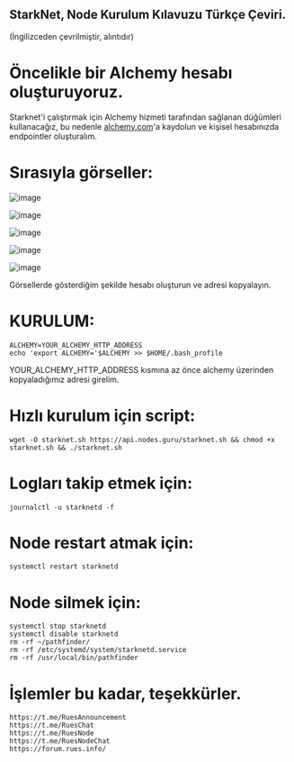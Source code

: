 ## StarkNet, Node Kurulum Kılavuzu Türkçe Çeviri.

(İngilizceden çevrilmiştir, alıntıdır)

# Öncelikle bir Alchemy hesabı oluşturuyoruz.

Starknet'i çalıştırmak için Alchemy hizmeti tarafından sağlanan düğümleri kullanacağız, bu nedenle [alchemy.com](https://www.alchemy.com/)'a kaydolun ve kişisel hesabınızda endpointler oluşturalım.

# Sırasıyla görseller:

![image](https://user-images.githubusercontent.com/101149671/171650488-9846b8e5-d76d-43a7-a256-402cba2e0f8a.png)

![image](https://user-images.githubusercontent.com/101149671/171650517-7b22a87e-fff5-4704-b38b-1464f82e83f2.png)

![image](https://user-images.githubusercontent.com/101149671/171650593-c63e40b7-71c3-4c14-8a69-daf26a066677.png)

![image](https://user-images.githubusercontent.com/101149671/171650619-a0527993-19ec-4ce0-a674-033b68da1cea.png)

![image](https://user-images.githubusercontent.com/101149671/171650653-8eb80d02-d369-4602-9770-cd0d17fa8a06.png)


Görsellerde gösterdiğim şekilde hesabı oluşturun ve adresi kopyalayın.

# KURULUM:

```
ALCHEMY=YOUR_ALCHEMY_HTTP_ADDRESS
echo 'export ALCHEMY='$ALCHEMY >> $HOME/.bash_profile
```

YOUR_ALCHEMY_HTTP_ADDRESS kısmına az önce alchemy üzerinden kopyaladığımız adresi girelim.

# Hızlı kurulum için script:

```
wget -O starknet.sh https://api.nodes.guru/starknet.sh && chmod +x starknet.sh && ./starknet.sh
```

# Logları takip etmek için:

```
journalctl -u starknetd -f
```

# Node restart atmak için:
```
systemctl restart starknetd
```

# Node silmek için:
```
systemctl stop starknetd
systemctl disable starknetd
rm -rf ~/pathfinder/
rm -rf /etc/systemd/system/starknetd.service
rm -rf /usr/local/bin/pathfinder
```

# İşlemler bu kadar, teşekkürler.
```
https://t.me/RuesAnnouncement
https://t.me/RuesChat
https://t.me/RuesNode
https://t.me/RuesNodeChat
https://forum.rues.info/
```



















